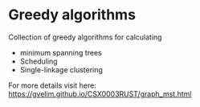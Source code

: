 # Greedy algorithms
Collection of greedy algorithms for calculating 
* minimum spanning trees
* Scheduling
* Single-linkage clustering

For more details visit here:
https://gvelim.github.io/CSX0003RUST/graph_mst.html
